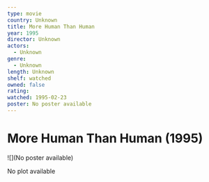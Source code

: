 ```yaml
---
type: movie
country: Unknown
title: More Human Than Human
year: 1995
director: Unknown
actors:
  - Unknown
genre:
  - Unknown
length: Unknown
shelf: watched
owned: false
rating:
watched: 1995-02-23
poster: No poster available
---
```


# More Human Than Human (1995)

![](No poster available)

No plot available